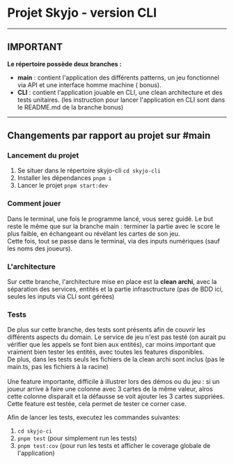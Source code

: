 # Projet Skyjo - version CLI

___

## IMPORTANT

**Le répertoire possède deux branches :**

- **main** : contient l'application des différents patterns, un jeu fonctionnel via API et une interface homme machine (
  bonus).
- **CLI** : contient l'application jouable en CLI, une clean architecture et des tests unitaires. (les instruction pour
  lancer l'application en CLI sont dans le README.md de la branche bonus)

___

## Changements par rapport au projet sur #main

### Lancement du projet

1. Se situer dans le répertoire skyjo-cli ```cd skyjo-cli```
2. Installer les dépendances ```pnpm i```
3. Lancer le projet ```pnpm start:dev```

### Comment jouer

Dans le terminal, une fois le programme lancé, vous serez guidé. Le but reste le même que sur la branche main : terminer
la partie avec le score le plus faible, en échangeant ou révélant les cartes de son jeu.
<br>
Cette fois, tout se passe dans le terminal, via des inputs numériques (sauf les noms des joueurs).

### L'architecture

Sur cette branche, l'architecture mise en place est la **clean archi**, avec la séparation des services, entités et la partie infrasctructure (pas de BDD ici, seules les inputs via CLI sont gérées)

### Tests

De plus sur cette branche, des tests sont présents afin de couvrir les différents aspects du domain.
Le service de jeu n'est pas testé (on aurait pu vérifier que les appels se font bien aux entités), car moins important que vraiment bien tester les entités, avec toutes les features disponibles.
<br>
De plus, dans les tests seuls les fichiers de la clean archi sont inclus (pas le main.ts, pas les fichiers à la racine)
<br>
<br>
Une feature importante, difficile à illustrer lors des démos ou du jeu : si un joueur arrive à faire une colonne avec 3 cartes de la même valeur, alros cette colonne disparait et la défausse se voit ajouter les 3 cartes suppriées.
Cette feature est testée, cela permet de tester ce corner case.

Afin de lancer les tests, executez les commandes suivantes:
1. ```cd skyjo-ci```
2. ```pnpm test``` (pour simplement run les tests)
3. ```pnpm test:cov``` (pour run les tests et afficher le coverage globale de l'application)
